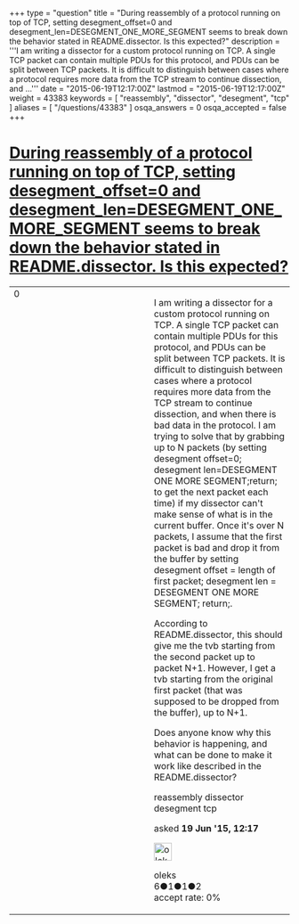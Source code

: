 +++
type = "question"
title = "During reassembly of a protocol running on top of TCP, setting desegment_offset=0 and desegment_len=DESEGMENT_ONE_MORE_SEGMENT seems to break down the behavior stated in README.dissector. Is this expected?"
description = '''I am writing a dissector for a custom protocol running on TCP. A single TCP packet can contain multiple PDUs for this protocol, and PDUs can be split between TCP packets. It is difficult to distinguish between cases where a protocol requires more data from the TCP stream to continue dissection, and ...'''
date = "2015-06-19T12:17:00Z"
lastmod = "2015-06-19T12:17:00Z"
weight = 43383
keywords = [ "reassembly", "dissector", "desegment", "tcp" ]
aliases = [ "/questions/43383" ]
osqa_answers = 0
osqa_accepted = false
+++

<div class="headNormal">

# [During reassembly of a protocol running on top of TCP, setting desegment\_offset=0 and desegment\_len=DESEGMENT\_ONE\_MORE\_SEGMENT seems to break down the behavior stated in README.dissector. Is this expected?](/questions/43383/during-reassembly-of-a-protocol-running-on-top-of-tcp-setting-desegment_offset0-and-desegment_lendesegment_one_more_segment-seems-to-break-down-the-behavior-stated-in-readmedissector-is-this-expected)

</div>

<div id="main-body">

<div id="askform">

<table id="question-table" style="width:100%;"><colgroup><col style="width: 50%" /><col style="width: 50%" /></colgroup><tbody><tr class="odd"><td style="width: 30px; vertical-align: top"><div class="vote-buttons"><div id="post-43383-score" class="post-score" title="current number of votes">0</div><div id="favorite-count" class="favorite-count"></div></div></td><td><div id="item-right"><div class="question-body"><p>I am writing a dissector for a custom protocol running on TCP. A single TCP packet can contain multiple PDUs for this protocol, and PDUs can be split between TCP packets. It is difficult to distinguish between cases where a protocol requires more data from the TCP stream to continue dissection, and when there is bad data in the protocol. I am trying to solve that by grabbing up to N packets (by setting desegment offset=0; desegment len=DESEGMENT ONE MORE SEGMENT;return; to get the next packet each time) if my dissector can't make sense of what is in the current buffer. Once it's over N packets, I assume that the first packet is bad and drop it from the buffer by setting desegment offset = length of first packet; desegment len = DESEGMENT ONE MORE SEGMENT; return;.</p><p>According to README.dissector, this should give me the tvb starting from the second packet up to packet N+1. However, I get a tvb starting from the original first packet (that was supposed to be dropped from the buffer), up to N+1.</p><p>Does anyone know why this behavior is happening, and what can be done to make it work like described in the README.dissector?</p></div><div id="question-tags" class="tags-container tags">reassembly dissector desegment tcp</div><div id="question-controls" class="post-controls"></div><div class="post-update-info-container"><div class="post-update-info post-update-info-user"><p>asked <strong>19 Jun '15, 12:17</strong></p><img src="https://secure.gravatar.com/avatar/64fb35b42054028a8ada9479b24d6d25?s=32&amp;d=identicon&amp;r=g" class="gravatar" width="32" height="32" alt="oleks&#39;s gravatar image" /><p>oleks<br />
<span class="score" title="6 reputation points">6</span><span title="1 badges"><span class="badge1">●</span><span class="badgecount">1</span></span><span title="1 badges"><span class="silver">●</span><span class="badgecount">1</span></span><span title="2 badges"><span class="bronze">●</span><span class="badgecount">2</span></span><br />
<span class="accept_rate" title="Rate of the user&#39;s accepted answers">accept rate:</span> <span title="oleks has no accepted answers">0%</span></p></div></div><div id="comments-container-43383" class="comments-container"></div><div id="comment-tools-43383" class="comment-tools"></div><div class="clear"></div><div id="comment-43383-form-container" class="comment-form-container"></div><div class="clear"></div></div></td></tr></tbody></table>

</div>

</div>

